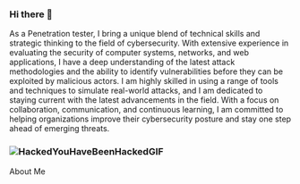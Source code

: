 ### Hi there 👋

As a  Penetration tester, I bring a unique blend of technical skills and strategic thinking to the field of cybersecurity. With extensive experience in evaluating the security of computer systems, networks, and web applications, I have a deep understanding of the latest attack methodologies and the ability to identify vulnerabilities before they can be exploited by malicious actors. I am highly skilled in using a range of tools and techniques to simulate real-world attacks, and I am dedicated to staying current with the latest advancements in the field. With a focus on collaboration, communication, and continuous learning, I am committed to helping organizations improve their cybersecurity posture and stay one step ahead of emerging threats.


### ![HackedYouHaveBeenHackedGIF](https://user-images.githubusercontent.com/104673511/218581374-b6e1b27e-ae76-4e76-91b7-9963267925ff.gif)
 About Me
